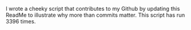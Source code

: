 I wrote a cheeky script that contributes to my Github by updating this ReadMe to illustrate why more than commits matter. This script has run 3396 times.